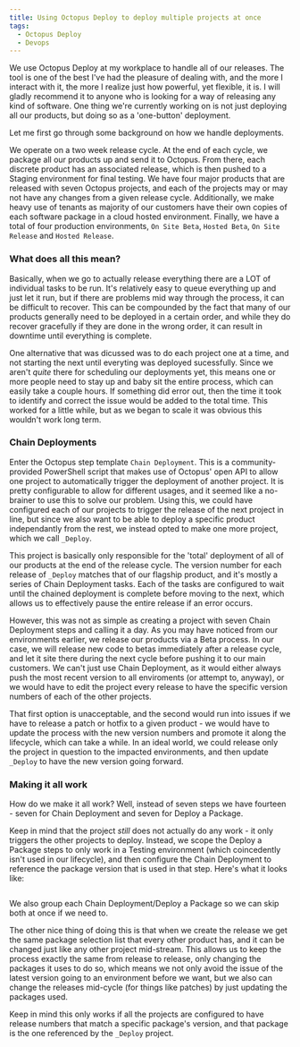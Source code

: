 ```yaml
---
title: Using Octopus Deploy to deploy multiple projects at once
tags:
  - Octopus Deploy
  - Devops
---
```


We use Octopus Deploy at my workplace to handle all of our releases. The tool is one of the best I've had the pleasure of dealing with, and the more I interact with it, the more I realize just how powerful, yet flexible, it is. I will gladly recommend it to anyone who is looking for a way of releasing any kind of software. One thing we're currently working on is not just deploying all our products, but doing so as a 'one-button' deployment.

Let me first go through some background on how we handle deployments.

We operate on a two week release cycle. At the end of each cycle, we package all our products up and send it to Octopus. From there, each discrete product has an associated release, which is then pushed to a Staging environment for final testing. We have four major products that are released with seven Octopus projects, and each of the projects may or may not have any changes from a given release cycle. Additionally, we make heavy use of tenants as majority of our customers have their own copies of each software package in a cloud hosted environment. Finally, we have a total of four production environments, `On Site Beta`, `Hosted Beta`, `On Site Release` and `Hosted Release`.

### What does all this mean?
Basically, when we go to actually release everything there are a LOT of individual tasks to be run. It's relatively easy to queue everything up and just let it run, but if there are problems mid way through the process, it can be difficult to recover. This can be compounded by the fact that many of our products generally need to be deployed in a certain order, and while they do recover gracefully if they are done in the wrong order, it can result in downtime until everything is complete.

One alternative that was dicussed was to do each project one at a time, and not starting the next until everyting was deployed sucessfully. Since we aren't _quite_ there for scheduling our deployments yet, this means one or more people need to stay up and baby sit the entire process, which can easily take a couple hours. If something did error out, then the time it took to identify and correct the issue would be added to the total time. This worked for a little while, but as we began to scale it was obvious this wouldn't work long term.

### Chain Deployments
Enter the Octopus step template `Chain Deployment`. This is a community-provided PowerShell script that makes use of Octopus' open API to allow one project to automatically trigger the deployment of another project. It is pretty configurable to allow for different usages, and it seemed like a no-brainer to use this to solve our problem. Using this, we could have configured each of our projects to trigger the release of the next project in line, but since we also want to be able to deploy a specific product independantly from the rest, we instead opted to make one more project, which we call `_Deploy`.

This project is basically only responsible for the 'total' deployment of all of our products at the end of the release cycle. The version number for each release of `_Deploy` matches that of our flagship product, and it's mostly a series of Chain Deployment tasks. Each of the tasks are configured to wait until the chained deployment is complete before moving to the next, which allows us to effectively pause the entire release if an error occurs.

However, this was not as simple as creating a project with seven Chain Deployment steps and calling it a day. As you may have noticed from our environments earlier, we release our products via a Beta process. In our case, we will release new code to betas immediately after a release cycle, and let it site there during the next cycle before pushing it to our main customers. We can't just use Chain Deployment, as it would either always push the most recent version to all enviroments (or attempt to, anyway), or we would have to edit the project every release to have the specific version numbers of each of the other projects.

That first option is unacceptable, and the second would run into issues if we have to release a patch or hotfix to a given product - we would have to update the process with the new version numbers and promote it along the lifecycle, which can take a while. In an ideal world, we could release only the project in question to the impacted environments, and then update `_Deploy` to have the new version going forward.

### Making it all work
How do we make it all work? Well, instead of seven steps we have fourteen - seven for Chain Deployment and seven for Deploy a Package. 

Keep in mind that the project _still_ does not actually do any work - it only triggers the other projects to deploy. Instead, we scope the Deploy a Package steps to only work in a Testing environment (which coincedently isn't used in our lifecycle), and then configure the Chain Deployment to reference the package version that is used in that step. Here's what it looks like:

<image placeholder>

We also group each Chain Deployment/Deploy a Package so we can skip both at once if we need to.

The other nice thing of doing this is that when we create the release we get the same package selection list that every other product has, and it can be changed just like any other project mid-stream. This allows us to keep the process exactly the same from release to release, only changing the packages it uses to do so, which means we not only avoid the issue of the latest version going to an environment before we want, but we also can change the releases mid-cycle (for things like patches) by just updating the packages used.

Keep in mind this only works if all the projects are configured to have release numbers that match a specific package's version, and that package is the one referenced by the `_Deploy` project. 